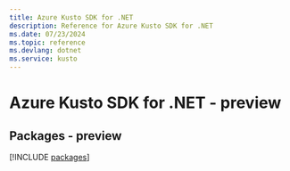 ```yaml
---
title: Azure Kusto SDK for .NET
description: Reference for Azure Kusto SDK for .NET
ms.date: 07/23/2024
ms.topic: reference
ms.devlang: dotnet
ms.service: kusto
---
```

# Azure Kusto SDK for .NET - preview
## Packages - preview
[!INCLUDE [packages](kusto-index.md)]